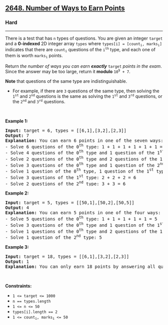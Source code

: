<h2><a href="https://leetcode.com/problems/number-of-ways-to-earn-points">2648. Number of Ways to Earn Points</a></h2><h3>Hard</h3><hr><p>There is a test that has <code>n</code> types of questions. You are given an integer <code>target</code> and a <strong>0-indexed</strong> 2D integer array <code>types</code> where <code>types[i] = [count<sub>i</sub>, marks<sub>i</sub>]</code> indicates that there are <code>count<sub>i</sub></code> questions of the <code>i<sup>th</sup></code> type, and each one of them is worth <code>marks<sub>i</sub></code> points.</p>

<ul>
</ul>

<p>Return <em>the number of ways you can earn <strong>exactly</strong> </em><code>target</code><em> points in the exam</em>. Since the answer may be too large, return it <strong>modulo</strong> <code>10<sup>9</sup> + 7</code>.</p>

<p><strong>Note</strong> that questions of the same type are indistinguishable.</p>

<ul>
	<li>For example, if there are <code>3</code> questions of the same type, then solving the <code>1<sup>st</sup></code> and <code>2<sup>nd</sup></code> questions is the same as solving the <code>1<sup>st</sup></code> and <code>3<sup>rd</sup></code> questions, or the <code>2<sup>nd</sup></code> and <code>3<sup>rd</sup></code> questions.</li>
</ul>

<p>&nbsp;</p>
<p><strong class="example">Example 1:</strong></p>

<pre>
<strong>Input:</strong> target = 6, types = [[6,1],[3,2],[2,3]]
<strong>Output:</strong> 7
<strong>Explanation:</strong> You can earn 6 points in one of the seven ways:
- Solve 6 questions of the 0<sup>th</sup> type: 1 + 1 + 1 + 1 + 1 + 1 = 6
- Solve 4 questions of the 0<sup>th</sup> type and 1 question of the 1<sup>st</sup> type: 1 + 1 + 1 + 1 + 2 = 6
- Solve 2 questions of the 0<sup>th</sup> type and 2 questions of the 1<sup>st</sup> type: 1 + 1 + 2 + 2 = 6
- Solve 3 questions of the 0<sup>th</sup> type and 1 question of the 2<sup>nd</sup> type: 1 + 1 + 1 + 3 = 6
- Solve 1 question of the 0<sup>th</sup> type, 1 question of the 1<sup>st</sup> type and 1 question of the 2<sup>nd</sup> type: 1 + 2 + 3 = 6
- Solve 3 questions of the 1<sup>st</sup> type: 2 + 2 + 2 = 6
- Solve 2 questions of the 2<sup>nd</sup> type: 3 + 3 = 6
</pre>

<p><strong class="example">Example 2:</strong></p>

<pre>
<strong>Input:</strong> target = 5, types = [[50,1],[50,2],[50,5]]
<strong>Output:</strong> 4
<strong>Explanation:</strong> You can earn 5 points in one of the four ways:
- Solve 5 questions of the 0<sup>th</sup> type: 1 + 1 + 1 + 1 + 1 = 5
- Solve 3 questions of the 0<sup>th</sup> type and 1 question of the 1<sup>st</sup> type: 1 + 1 + 1 + 2 = 5
- Solve 1 questions of the 0<sup>th</sup> type and 2 questions of the 1<sup>st</sup> type: 1 + 2 + 2 = 5
- Solve 1 question of the 2<sup>nd</sup> type: 5
</pre>

<p><strong class="example">Example 3:</strong></p>

<pre>
<strong>Input:</strong> target = 18, types = [[6,1],[3,2],[2,3]]
<strong>Output:</strong> 1
<strong>Explanation:</strong> You can only earn 18 points by answering all questions.
</pre>

<p>&nbsp;</p>
<p><strong>Constraints:</strong></p>

<ul>
	<li><code>1 &lt;= target &lt;= 1000</code></li>
	<li><code>n == types.length</code></li>
	<li><code>1 &lt;= n &lt;= 50</code></li>
	<li><code>types[i].length == 2</code></li>
	<li><code>1 &lt;= count<sub>i</sub>, marks<sub>i</sub> &lt;= 50</code></li>
</ul>
